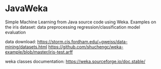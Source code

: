 # JavaWeka
Simple Machine Learning from Java source code using Weka.
Examples on the iris dataset:
  data preprocessing
  regression/classification
  model evaluation

data download:
https://storm.cis.fordham.edu/~gweiss/data-mining/datasets.html
https://github.com/shuchengc/weka-example/blob/master/iris-test.arff

weka classes documentation:
https://weka.sourceforge.io/doc.stable/

